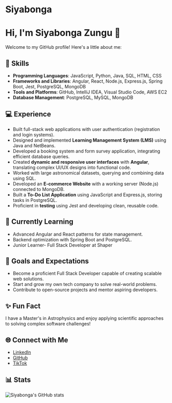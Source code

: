 # Siyabonga 

# Hi, I'm Siyabonga Zungu 👋  
Welcome to my GitHub profile! Here's a little about me:

## 🌟 Skills  
- **Programming Languages**: JavaScript, Python, Java, SQL, HTML, CSS  
- **Frameworks and Libraries**: Angular, React, Node.js, Express.js, Spring Boot, Jest, PostgreSQL, MongoDB  
- **Tools and Platforms**: GitHub, IntelliJ IDEA, Visual Studio Code, AWS EC2  
- **Database Management**: PostgreSQL, MySQL, MongoDB  

## 💻 Experience  
- Built full-stack web applications with user authentication (registration and login systems).  
- Designed and implemented **Learning Management System (LMS)** using Java and NetBeans.  
- Developed a booking system and form survey application, integrating efficient database queries.  
- Created **dynamic and responsive user interfaces** with **Angular**, translating complex UI/UX designs into functional code.  
- Worked with large astronomical datasets, querying and combining data using SQL.  
- Developed an **E-commerce Website** with a working server (Node.js) connected to MongoDB.  
- Built a **To-Do List Application** using JavaScript and Express.js, storing tasks in PostgreSQL.  
- Proficient in **testing** using Jest and developing clean, reusable code.  

## 🚀 Currently Learning  
- Advanced Angular and React patterns for state management.  
- Backend optimization with Spring Boot and PostgreSQL.  
- Junior Learner- Full Stack Developer at Shaper  

## 🎯 Goals and Expectations  
- Become a proficient Full Stack Developer capable of creating scalable web solutions.  
- Start and grow my own tech company to solve real-world problems.  
- Contribute to open-source projects and mentor aspiring developers.  

## ✨ Fun Fact  
I have a Master's in Astrophysics and enjoy applying scientific approaches to solving complex software challenges!  

## 🌐 Connect with Me  
- [LinkedIn](https://www.linkedin.com/in/siyabonga-zungu-851a501b4/)  
- [GitHub](https://github.com/216037150)
- [TikTok](https://www.tiktok.com/@masiya751?lang=en)

## 📊 Stats  
![Siyabonga's GitHub stats](https://github-readme-stats.vercel.app/api?username=216037150&show_icons=true&theme=radical)  
